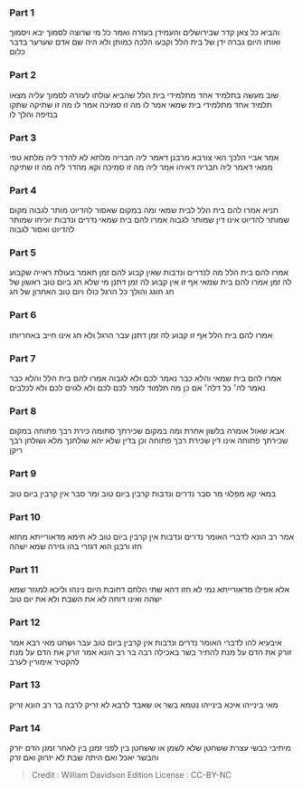 
### Part 1
והביא כל צאן קדר שבירושלים והעמידן בעזרה ואמר כל מי שרוצה לסמוך יבא ויסמוך ואותו היום גברה ידן של בית הלל וקבעו הלכה כמותן ולא היה שם אדם שערער בדבר כלום 

### Part 2
שוב מעשה בתלמיד אחד מתלמידי בית הלל שהביא עולתו לעזרה לסמוך עליה מצאו תלמיד אחד מתלמידי בית שמאי אמר לו מה זו סמיכה אמר לו מה זו שתיקה שתקו בנזיפה והלך לו 

### Part 3
אמר אביי הלכך האי צורבא מרבנן דאמר ליה חבריה מלתא לא להדר ליה מלתא טפי ממאי דאמר ליה חבריה דאיהו אמר ליה מה זו סמיכה וקא מהדר ליה מה זו שתיקה 

### Part 4
תניא אמרו להם בית הלל לבית שמאי ומה במקום שאסור להדיוט מותר לגבוה מקום שמותר להדיוט אינו דין שמותר לגבוה אמרו להם בית שמאי נדרים ונדבות יוכיחו שמותר להדיוט ואסור לגבוה 

### Part 5
אמרו להם בית הלל מה לנדרים ונדבות שאין קבוע להם זמן תאמר בעולת ראייה שקבוע לה זמן אמרו להם בית שמאי אף זו אין קבוע לה זמן דתנן מי שלא חג ביום טוב ראשון של חג חוגג והולך כל הרגל כולו ויום טוב האחרון של חג 

### Part 6
אמרו להם בית הלל אף זו קבוע לה זמן דתנן עבר הרגל ולא חג אינו חייב באחריותו 

### Part 7
אמרו להם בית שמאי והלא כבר נאמר לכם ולא לגבוה אמרו להם בית הלל והלא כבר נאמר לה׳ כל דלה׳ אם כן מה תלמוד לומר לכם לכם ולא לגוים לכם ולא לכלבים 

### Part 8
אבא שאול אומרה בלשון אחרת ומה במקום שכירתך סתומה כירת רבך פתוחה במקום שכירתך פתוחה אינו דין שכירת רבך פתוחה וכן בדין שלא יהא שולחנך מלא ושולחן רבך ריקן 

### Part 9
במאי קא מפלגי מר סבר נדרים ונדבות קרבין ביום טוב ומר סבר אין קרבין ביום טוב 

### Part 10
אמר רב הונא לדברי האומר נדרים ונדבות אין קרבין ביום טוב לא תימא מדאורייתא מחזא חזו ורבנן הוא דגזרי בהו גזירה שמא ישהה 

### Part 11
אלא אפילו מדאורייתא נמי לא חזו דהא שתי הלחם דחובת היום נינהו וליכא למגזר שמא ישהה ואינו דוחה לא את השבת ולא את יום טוב 

### Part 12
איבעיא להו לדברי האומר נדרים ונדבות אין קרבין ביום טוב עבר ושחט מאי רבא אמר זורק את הדם על מנת להתיר בשר באכילה רבה בר רב הונא אמר זורק את הדם על מנת להקטיר אימורין לערב 

### Part 13
מאי בינייהו איכא בינייהו נטמא בשר או שאבד לרבא לא זריק לרבה בר רב הונא זריק 

### Part 14
מיתיבי כבשי עצרת ששחטן שלא לשמן או ששחטן בין לפני זמנן בין לאחר זמנן הדם יזרק והבשר יאכל ואם היתה שבת לא יזרוק ואם זרק 

>Credit : William Davidson Edition
>License : CC-BY-NC